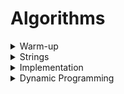 # Algorithms

<details>
  <summary>Warm-up</summary>
  
  - [Diagonal Difference](https://github.com/wingkwong/hackerrank/tree/master/problem-solving/algorithms/warmup/diagonal-difference)
  - [A Very Big Sum](https://github.com/wingkwong/hackerrank/tree/master/problem-solving/algorithms/warmup/a-very-big-sum)
  - [Simple Array Sum](https://github.com/wingkwong/hackerrank/tree/master/problem-solving/algorithms/warmup/simple-array-sum)
  - [Compare the Triplets](https://github.com/wingkwong/hackerrank/tree/master/problem-solving/algorithms/warmup/compare-the-triplets)
  - [Birthday Cake Candles](https://github.com/wingkwong/hackerrank/tree/master/problem-solving/algorithms/warmup/birthday-cake-candles)
  - [Mini-Max Sum](https://github.com/wingkwong/hackerrank/tree/master/problem-solving/algorithms/warmup/mini-max-sum)
  - [Plus Minus](https://github.com/wingkwong/hackerrank/tree/master/problem-solving/algorithms/warmup/plus-minus)
  - [Staircase](https://github.com/wingkwong/hackerrank/tree/master/problem-solving/algorithms/warmup/staircase)
  - [Time Conversion](https://github.com/wingkwong/hackerrank/tree/master/problem-solving/algorithms/warmup/time-conversion)
</details>

<details>
  <summary>Strings</summary>

  - [Camel Case](https://github.com/wingkwong/hackerrank/tree/master/problem-solving/algorithms/strings/camelcase)
  - [Making Anagrams](https://github.com/wingkwong/hackerrank/tree/master/problem-solving/algorithms/strings/making-anagrams)
  - [Strong Password](https://github.com/wingkwong/hackerrank/tree/master/problem-solving/algorithms/strings/strong-password)
  - [HackerRank in a String](https://github.com/wingkwong/hackerrank/tree/master/problem-solving/algorithms/strings/hackerrank-in-a-string)
  - [Mars Exploration](https://github.com/wingkwong/hackerrank/tree/master/problem-solving/algorithms/strings/mars-exploration)
  - [Pangrams](https://github.com/wingkwong/hackerrank/tree/master/problem-solving/algorithms/strings/pangrams)
</details>

<details>
  <summary>Implementation</summary>

  - [Extra Long Factorials](https://github.com/wingkwong/hackerrank/tree/master/problem-solving/algorithms/implementation/extra-long-factorials)
  - [Grading Students](https://github.com/wingkwong/hackerrank/tree/master/problem-solving/algorithms/implementation/grading)
  - [The Time in Words](https://github.com/wingkwong/hackerrank/tree/master/problem-solving/algorithms/implementation/the-time-in-words)
  - [Migratory Birds](https://github.com/wingkwong/hackerrank/tree/master/problem-solving/algorithms/implementation/migratory-birds)
  - [Find Digits](https://github.com/wingkwong/hackerrank/tree/master/problem-solving/algorithms/implementation/find-digits)
  - [Breaking the Records](https://github.com/wingkwong/hackerrank/tree/master/problem-solving/algorithms/implementation/breaking-best-and-worst-records)
</details>


<details>
  <summary>Dynamic Programming</summary>

  - [The Longest Increasing Subsequence](https://github.com/wingkwong/hackerrank/tree/master/problem-solving/algorithms/dynamic-programming/longest-increasing-subsequent)
  - [Knapsack](https://github.com/wingkwong/hackerrank/tree/master/problem-solving/algorithms/dynamic-programming/unbounded-knapsack/problem)
</details>
